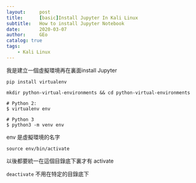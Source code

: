 ```yaml
---
layout:     post
title:      [basic]Install Jupyter In Kali Linux
subtitle:   How to install Jupyter Notebook
date:       2020-03-07
author:     GEo
catalog: true
tags:
    - Kali Linux
---
```


我是建立一個虛擬環境再在裏面install Jupyter  

``` pip install virtualenv ```

``` mkdir python-virtual-environments && cd python-virtual-environments ```

```
# Python 2:
$ virtualenv env 

# Python 3
$ python3 -m venv env

```
env 是虛擬環境的名字

```source env/bin/activate``` 

以後都要統一在這個目錄底下裏才有 activate 

```deactivate``` 不用在特定的目錄底下
